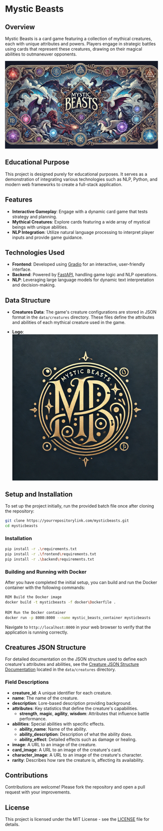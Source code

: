 # Mystic Beasts

## Overview
Mystic Beasts is a card game featuring a collection of mythical creatures, each with unique attributes and powers. Players engage in strategic battles using cards that represent these creatures, drawing on their magical abilities to outmaneuver opponents.

![Mystic Beasts Banner](images/banner.png)

## Educational Purpose
This project is designed purely for educational purposes. It serves as a demonstration of integrating various technologies such as NLP, Python, and modern web frameworks to create a full-stack application.

## Features
- **Interactive Gameplay**: Engage with a dynamic card game that tests strategy and planning.
- **Mythical Creatures**: Explore cards featuring a wide array of mystical beings with unique abilities.
- **NLP Integration**: Utilize natural language processing to interpret player inputs and provide game guidance.

## Technologies Used
- **Frontend**: Developed using [Gradio](https://gradio.app/) for an interactive, user-friendly interface.
- **Backend**: Powered by [FastAPI](https://fastapi.tiangolo.com/), handling game logic and NLP operations.
- **NLP**: Leveraging large language models for dynamic text interpretation and decision-making.

## Data Structure
- **Creatures Data**: The game's creature configurations are stored in JSON format in the `data/creatures` directory. These files define the attributes and abilities of each mythical creature used in the game.

- **Logo**: ![Mystic Beasts Logo](images/logo.png)

## Setup and Installation
To set up the project initially, run the provided batch file once after cloning the repository:

```bash
git clone https://yourrepositorylink.com/mysticbeasts.git
cd mysticbeasts
```

### Installation
```bash
pip install -r .\requirements.txt 
pip install -r .\frontend\requirements.txt 
pip install -r .\backend\requirements.txt 
```


### Building and Running with Docker
After you have completed the initial setup, you can build and run the Docker container with the following commands:

```bash
REM Build the Docker image
docker build -t mysticbeasts -f docker\Dockerfile .

REM Run the Docker container
docker run -p 8000:8000 --name mystic_beasts_container mysticbeasts
```

Navigate to `http://localhost:8000` in your web browser to verify that the application is running correctly.

## Creatures JSON Structure
For detailed documentation on the JSON structure used to define each creature's attributes and abilities, see the [Creature JSON Structure Documentation](data/creatures/template.json) located in the `data/creatures` directory.

### Field Descriptions
- **creature_id**: A unique identifier for each creature.
- **name**: The name of the creature.
- **description**: Lore-based description providing background.
- **attributes**: Key statistics that define the creature's capabilities.
  - **strength**, **magic**, **agility**, **wisdom**: Attributes that influence battle performance.
- **abilities**: Special abilities with specific effects.
  - **ability_name**: Name of the ability.
  - **ability_description**: Description of what the ability does.
  - **ability_effect**: Detailed effects such as damage or healing.
- **image**: A URL to an image of the creature.
- **card_image**: A URL to an image of the creature's card.
- **character_image**: A URL to an image of the creature's character.
- **rarity**: Describes how rare the creature is, affecting its availability.

## Contributions
Contributions are welcome! Please fork the repository and open a pull request with your improvements.

## License
This project is licensed under the MIT License - see the [LICENSE](LICENSE) file for details.
